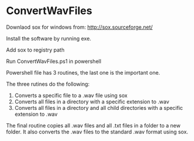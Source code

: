 # ConvertWavFiles

Downlaod sox for windows from:
http://sox.sourceforge.net/

Install the software by running exe.

Add sox to registry path

Run ConvertWavFiles.ps1 in powershell

Powershell file has 3 routines, the last one is the important one.

The three rutines do the following:
1. Converts a specific file to a .wav file using sox
2. Converts all files in a directory with a specific extension to .wav
3. Converts all files in a directory and all child directories with a specific extension to .wav

The final routine copies all .wav files and all .txt files in a folder to a new folder. It also converts the .wav files to the standard .wav format using sox.
